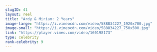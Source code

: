 ```yaml
---
slugID: 41
layout: reel
title: "Ardy & Miriam: 2 Years"
image-large: "https://i.vimeocdn.com/video/588834227_1920x700.jpg"
image-small: "https://i.vimeocdn.com/video/588834227_750x500.jpg"
link: "https://player.vimeo.com/video/160198173"
type: celebrity
rank-celebrity: 9
---
```


